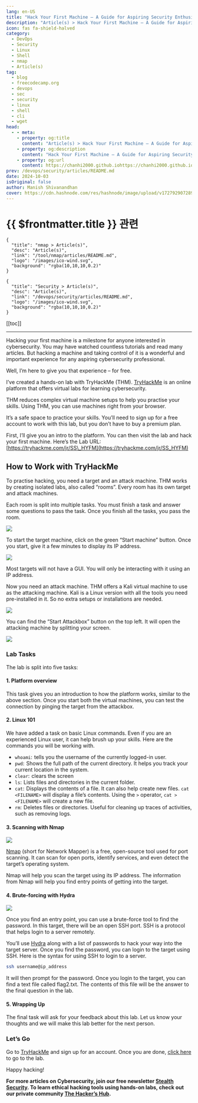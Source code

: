 ```yaml
---
lang: en-US
title: "Hack Your First Machine – A Guide for Aspiring Security Enthusiasts"
description: "Article(s) > Hack Your First Machine – A Guide for Aspiring Security Enthusiasts"
icon: fas fa-shield-halved
category:
  - DevOps
  - Security
  - Linux
  - Shell
  - nmap
  - Article(s)
tag:
  - blog
  - freecodecamp.org
  - devops
  - sec
  - security
  - linux
  - shell
  - cli
  - wget
head:
  - - meta:
    - property: og:title
      content: "Article(s) > Hack Your First Machine – A Guide for Aspiring Security Enthusiasts"
    - property: og:description
      content: "Hack Your First Machine – A Guide for Aspiring Security Enthusiasts"
    - property: og:url
      content: https://chanhi2000.github.iohttps://chanhi2000.github.io/bookshelf/freecodecamp.org/hack-your-first-machine-a-guide-for-aspiring-security-enthusiasts.html
prev: /devops/security/articles/README.md
date: 2024-10-03
isOriginal: false
author: Manish Shivanandhan
cover: https://cdn.hashnode.com/res/hashnode/image/upload/v1727929072898/8ba47c55-8ca9-4255-8cf7-f6a27e403315.jpeg
---
```


# {{ $frontmatter.title }} 관련

```component VPCard
{
  "title": "nmap > Article(s)",
  "desc": "Article(s)",
  "link": "/tool/nmap/articles/README.md",
  "logo": "/images/ico-wind.svg",
  "background": "rgba(10,10,10,0.2)"
}
```

```component VPCard
{
  "title": "Security > Article(s)",
  "desc": "Article(s)",
  "link": "/devops/security/articles/README.md",
  "logo": "/images/ico-wind.svg",
  "background": "rgba(10,10,10,0.2)"
}
```

[[toc]]

---

<SiteInfo
  name="Hack Your First Machine – A Guide for Aspiring Security Enthusiasts"
  desc="Hacking your first machine is a milestone for anyone interested in cybersecurity. You may have watched countless tutorials and read many articles. But hacking a machine and taking control of it is a wonderful and important experience for any aspiring..."
  url="https://freecodecamp.org/news/hack-your-first-machine-a-guide-for-aspiring-security-enthusiasts"
  logo="https://cdn.freecodecamp.org/universal/favicons/favicon.ico"
  preview="https://cdn.hashnode.com/res/hashnode/image/upload/v1727929072898/8ba47c55-8ca9-4255-8cf7-f6a27e403315.jpeg"/>

Hacking your first machine is a milestone for anyone interested in cybersecurity. You may have watched countless tutorials and read many articles. But hacking a machine and taking control of it is a wonderful and important experience for any aspiring cybersecurity professional.

Well, I’m here to give you that experience – for free.

I’ve created a hands-on lab with TryHackMe (THM). [<FontIcon icon="fas fa-globe"/>TryHackMe](https://tryhackme.com/) is an online platform that offers virtual labs for learning cybersecurity.

THM reduces complex virtual machine setups to help you practise your skills. Using THM, you can use machines right from your browser.

It’s a safe space to practice your skills. You’ll need to sign up for a free account to work with this lab, but you don’t have to buy a premium plan.

First, I’ll give you an intro to the platform. You can then visit the lab and hack your first machine. Here’s the Lab URL: [<FontIcon icon="fas fa-globe"/>https://tryhackme.com/jr/SS\_HYFM](https://tryhackme.com/jr/SS_HYFM)

How to Work with TryHackMe
--------------------------

To practise hacking, you need a target and an attack machine. THM works by creating isolated labs, also called “rooms”. Every room has its own target and attack machines.

Each room is split into multiple tasks. You must finish a task and answer some questions to pass the task. Once you finish all the tasks, you pass the room.

![](https://cdn.hashnode.com/res/hashnode/image/upload/v1727929124746/ec215a11-4efe-48fb-b1c7-e341be7e5bc0.png)

To start the target machine, click on the green “Start machine” button. Once you start, give it a few minutes to display its IP address.

![](https://cdn.hashnode.com/res/hashnode/image/upload/v1727929152565/d0853ded-10a0-4c75-b03a-9e6962d666a3.png)

Most targets will not have a GUI. You will only be interacting with it using an IP address.

Now you need an attack machine. THM offers a Kali virtual machine to use as the attacking machine. Kali is a Linux version with all the tools you need pre-installed in it. So no extra setups or installations are needed.

![](https://cdn.hashnode.com/res/hashnode/image/upload/v1727929209495/1d6234da-acc0-4c7e-81dd-70f2ef0d3888.png)

You can find the “Start Attackbox” button on the top left. It will open the attacking machine by splitting your screen.

![](https://cdn.hashnode.com/res/hashnode/image/upload/v1727929187803/10b8c5c6-a0bf-4f58-ab67-94cb3b4ad25f.png)

### Lab Tasks

The lab is split into five tasks:

#### 1. Platform overview

This task gives you an introduction to how the platform works, similar to the above section. Once you start both the virtual machines, you can test the connection by pinging the target from the attackbox.

#### 2. Linux 101

We have added a task on basic Linux commands. Even if you are an experienced Linux user, it can help brush up your skills. Here are the commands you will be working with.

- `whoami`:  tells you the username of the currently logged-in user.
- `pwd`:  Shows the full path of the current directory. It helps you track your current location in the system.
- `clear`:  clears the screen
- `ls`:  Lists files and directories in the current folder.
- `cat`:  Displays the contents of a file. It can also help create new files. `cat <FILENAME>` will display a file’s contents. Using the `>` operator, `cat > <FILENAME>` will create a new file.
- `rm`:  Deletes files or directories. Useful for cleaning up traces of activities, such as removing logs.

#### 3. Scanning with Nmap

![](https://cdn.hashnode.com/res/hashnode/image/upload/v1727929253716/10a18e13-8afe-4a4b-af18-cf4caff653ba.jpeg)

[<FontIcon icon="iconfont icon-nmap"/>Nmap](https://stealthsecurity.sh/p/nmap-tutorial) (short for Network Mapper) is a free, open-source tool used for port scanning. It can scan for open ports, identify services, and even detect the target’s operating system.

Nmap will help you scan the target using its IP address. The information from Nmap will help you find entry points of getting into the target.

#### 4. Brute-forcing with Hydra

![](https://cdn-images-1.medium.com/max/1600/1*xZslvj7DTAYmUbDvTXcjug.jpeg)

Once you find an entry point, you can use a brute-force tool to find the password. In this target, there will be an open SSH port. SSH is a protocol that helps login to a server remotely.

You’ll use [<FontIcon icon="fas fa-globe"/>Hydra](https://stealthsecurity.sh/p/hacking-hydra-practical-tutorial) along with a list of passwords to hack your way into the target server. Once you find the password, you can login to the target using SSH. Here is the syntax for using SSH to login to a server.

```sh
ssh username@ip_address
```

It will then prompt for the password. Once you login to the target, you can find a text file called flag2.txt. The contents of this file will be the answer to the final question in the lab.

#### 5. Wrapping Up

The final task will ask for your feedback about this lab. Let us know your thoughts and we will make this lab better for the next person.

### Let’s Go

Go to [<FontIcon icon="fas fa-globe"/>TryHackMe](https://tryhackme.com/?utm_source=www.stealthsecurity.sh&utm_medium=referral&utm_campaign=hack-your-first-machine) and sign up for an account. Once you are done, [<FontIcon icon="fas fa-globe"/>click here](https://tryhackme.com/jr/SS_HYFM?utm_source=www.stealthsecurity.sh&utm_medium=referral&utm_campaign=hack-your-first-machine) to go to the lab.

Happy hacking!

**For more articles on Cybersecurity, join our free newsletter [<FontIcon icon="fas fa-globe"/>Stealth Security](https://stealthsecurity.sh/). To learn ethical hacking tools using hands-on labs, check out our private community [<FontIcon icon="fas fa-globe"/>The Hacker’s Hub](https://skool.com/hackershub).**

<!-- START: ARTICLE CARD -->
<!-- END: ARTICLE CARD -->